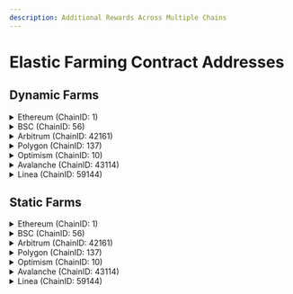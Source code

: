 ```yaml
---
description: Additional Rewards Across Multiple Chains
---
```


# Elastic Farming Contract Addresses

## Dynamic Farms

<details>

<summary>Ethereum (ChainID: 1)</summary>

* **KyberSwapElasticLM**: [`0x7D5ba536ab244aAA1EA42aB88428847F25E3E676`](https://etherscan.io/address/0x7D5ba536ab244aAA1EA42aB88428847F25E3E676)&#x20;
* **KSElasticLMHelper**: [`0x35BE3F4fd8239A35a7F120756D4D69e5C5e10870`](https://etherscan.io/address/0x35BE3F4fd8239A35a7F120756D4D69e5C5e10870)

</details>

<details>

<summary>BSC (ChainID: 56)</summary>

* **KyberSwapElasticLM**: [`0x7D5ba536ab244aAA1EA42aB88428847F25E3E676`](https://bscscan.com/address/0x7D5ba536ab244aAA1EA42aB88428847F25E3E676)&#x20;
* **KSElasticLMHelper**: [`0x35BE3F4fd8239A35a7F120756D4D69e5C5e10870`](https://bscscan.com/address/0x35BE3F4fd8239A35a7F120756D4D69e5C5e10870)

</details>

<details>

<summary>Arbitrum (ChainID: 42161)</summary>

* **KyberSwapElasticLM**: [`0x7D5ba536ab244aAA1EA42aB88428847F25E3E676`](https://arbiscan.io/address/0x7D5ba536ab244aAA1EA42aB88428847F25E3E676)&#x20;
* **KSElasticLMHelper**: [`0x35BE3F4fd8239A35a7F120756D4D69e5C5e10870`](https://arbiscan.io/address/0x35BE3F4fd8239A35a7F120756D4D69e5C5e10870)

</details>

<details>

<summary>Polygon (ChainID: 137)</summary>

* **KyberSwapElasticLM**: [`0x7D5ba536ab244aAA1EA42aB88428847F25E3E676`](https://polygonscan.com/address/0x7D5ba536ab244aAA1EA42aB88428847F25E3E676)&#x20;
* **KSElasticLMHelper**: [`0x35BE3F4fd8239A35a7F120756D4D69e5C5e10870`](https://polygonscan.com/address/0x35BE3F4fd8239A35a7F120756D4D69e5C5e10870)

</details>

<details>

<summary>Optimism (ChainID: 10)</summary>

* **KyberSwapElasticLM**: [`0x7D5ba536ab244aAA1EA42aB88428847F25E3E676`](https://optimistic.etherscan.io/address/0x7d5ba536ab244aaa1ea42ab88428847f25e3e676)&#x20;
* **KSElasticLMHelper**: [`0x35BE3F4fd8239A35a7F120756D4D69e5C5e10870`](https://optimistic.etherscan.io/address/0x35BE3F4fd8239A35a7F120756D4D69e5C5e10870)

</details>

<details>

<summary>Avalanche (ChainID: 43114)</summary>

* **KyberSwapElasticLM**: [`0x7D5ba536ab244aAA1EA42aB88428847F25E3E676`](https://snowtrace.io/address/0x7D5ba536ab244aAA1EA42aB88428847F25E3E676)&#x20;
* **KSElasticLMHelper**: [`0x35BE3F4fd8239A35a7F120756D4D69e5C5e10870`](https://snowtrace.io/address/0x35BE3F4fd8239A35a7F120756D4D69e5C5e10870)

</details>

<details>

<summary>Linea (ChainID: 59144)</summary>

* **KyberSwapElasticLM**: [`0x7D5ba536ab244aAA1EA42aB88428847F25E3E676`](https://explorer.linea.build/address/0x7D5ba536ab244aAA1EA42aB88428847F25E3E676)
* **KSElasticLMHelper**: [`0x6AFeb9EDd6Cf44fA8E89b1eee28284e6dD7705C8`](https://explorer.linea.build/address/0x6AFeb9EDd6Cf44fA8E89b1eee28284e6dD7705C8)

</details>

## Static Farms

<details>

<summary>Ethereum (ChainID: 1)</summary>

* **KSElasticLMV2 (v1.1.1):** [`0x3D6AfE2fB73fFEd2E3dD00c501A174554e147a43`](https://etherscan.io/address/0x3D6AfE2fB73fFEd2E3dD00c501A174554e147a43)
* **KSElasticLMV2 (v1.1.0)**: [`0xA70a1Ad0F91c52c79e177c5A18a7C9E1C4360e0e`](https://etherscan.io/address/0xA70a1Ad0F91c52c79e177c5A18a7C9E1C4360e0e)
* **KSElasticLMHelper**: [`0x6AFeb9EDd6Cf44fA8E89b1eee28284e6dD7705C8`](https://etherscan.io/address/0x6AFeb9EDd6Cf44fA8E89b1eee28284e6dD7705C8)

</details>

<details>

<summary>BSC (ChainID: 56)</summary>

* **KSElasticLMV2 (v1.1.0)**: [`0xE44ec65521B85612fa7BC45d842645Fb4B690E4b`](https://bscscan.com/address/0xE44ec65521B85612fa7BC45d842645Fb4B690E4b)
* **KSElasticLMHelper**: [`0x6AFeb9EDd6Cf44fA8E89b1eee28284e6dD7705C8`](https://bscscan.com/address/0x6AFeb9EDd6Cf44fA8E89b1eee28284e6dD7705C8)

</details>

<details>

<summary>Arbitrum (ChainID: 42161)</summary>

* **KSElasticLMV2 (v1.1.1):** [`0x3D6AfE2fB73fFEd2E3dD00c501A174554e147a43`](https://arbiscan.io/address/0x3D6AfE2fB73fFEd2E3dD00c501A174554e147a43)
* **KSElasticLMV2 (v1.1.0)**: [`0xA70a1Ad0F91c52c79e177c5A18a7C9E1C4360e0e`](https://arbiscan.io/address/0xA70a1Ad0F91c52c79e177c5A18a7C9E1C4360e0e)&#x20;
* **KSElasticLMV2 (v1.0.0)**: [`0xE44ec65521B85612fa7BC45d842645Fb4B690E4b`](https://arbiscan.io/address/0xE44ec65521B85612fa7BC45d842645Fb4B690E4b)&#x20;
* **KSElasticLMHelper**: [`0x6AFeb9EDd6Cf44fA8E89b1eee28284e6dD7705C8`](https://arbiscan.io/address/0x6AFeb9EDd6Cf44fA8E89b1eee28284e6dD7705C8)

</details>

<details>

<summary>Polygon (ChainID: 137)</summary>

* **KSElasticLMV2 (v1.1.1):** [`0x3D6AfE2fB73fFEd2E3dD00c501A174554e147a43`](https://polygonscan.com/address/0x3D6AfE2fB73fFEd2E3dD00c501A174554e147a43)
* **KSElasticLMV2 (v1.1.0)**: [`0xA70a1Ad0F91c52c79e177c5A18a7C9E1C4360e0e`](https://polygonscan.com/address/0xA70a1Ad0F91c52c79e177c5A18a7C9E1C4360e0e)&#x20;
* **KSElasticLMHelper**: [`0x6AFeb9EDd6Cf44fA8E89b1eee28284e6dD7705C8`](https://polygonscan.com/address/0x6AFeb9EDd6Cf44fA8E89b1eee28284e6dD7705C8)

</details>

<details>

<summary>Optimism (ChainID: 10)</summary>

* **KSElasticLMV2 (v1.1.1):** [`0x3D6AfE2fB73fFEd2E3dD00c501A174554e147a43`](https://optimistic.etherscan.io/address/0x3D6AfE2fB73fFEd2E3dD00c501A174554e147a43)
* **KSElasticLMV2 (v1.1.0)**: [`0xA70a1Ad0F91c52c79e177c5A18a7C9E1C4360e0e`](https://optimistic.etherscan.io/address/0xA70a1Ad0F91c52c79e177c5A18a7C9E1C4360e0e)&#x20;
* **KSElasticLMHelper**: [`0x6AFeb9EDd6Cf44fA8E89b1eee28284e6dD7705C8`](https://optimistic.etherscan.io/address/0x6AFeb9EDd6Cf44fA8E89b1eee28284e6dD7705C8)

</details>

<details>

<summary>Avalanche (ChainID: 43114)</summary>

* **KSElasticLMV2 (v1.1.1):** [`0x3D6AfE2fB73fFEd2E3dD00c501A174554e147a43`](https://snowtrace.io/address/0x3D6AfE2fB73fFEd2E3dD00c501A174554e147a43)
* **KSElasticLMV2 (v1.1.0)**: [`0xA70a1Ad0F91c52c79e177c5A18a7C9E1C4360e0e`](https://snowtrace.io/address/0xA70a1Ad0F91c52c79e177c5A18a7C9E1C4360e0e)&#x20;
* **KSElasticLMHelper**: [`0x6AFeb9EDd6Cf44fA8E89b1eee28284e6dD7705C8`](https://snowtrace.io/address/0x6AFeb9EDd6Cf44fA8E89b1eee28284e6dD7705C8)

</details>

<details>

<summary>Linea (ChainID: 59144)</summary>

* **KSElasticLMV2 (v1.1.1):** [`0x3D6AfE2fB73fFEd2E3dD00c501A174554e147a43`](https://explorer.linea.build/address/0x3D6AfE2fB73fFEd2E3dD00c501A174554e147a43)
* **KSElasticLMHelper**: [`0x6AFeb9EDd6Cf44fA8E89b1eee28284e6dD7705C8`](https://explorer.linea.build/address/0x6AFeb9EDd6Cf44fA8E89b1eee28284e6dD7705C8)

</details>
